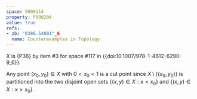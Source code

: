 ```yaml
---
space: S000114
property: P000204
value: true
refs:
- zb: "0386.54001"_6
  name: Counterexamples in Topology
---
```


$X$ is {P36} by item #3 for space #117 in {{doi:10.1007/978-1-4612-6290-9_6}}.

Any point $(x_0,y_0)\in X$ with $0<x_0<1$ is a cut point
since $X\setminus\{(x_0,y_0)\}$ is partitioned into the two disjoint open sets
$\{(x,y)\in X:x<x_0\}$ and $\{(x,y)\in X:x>x_0\}$.
